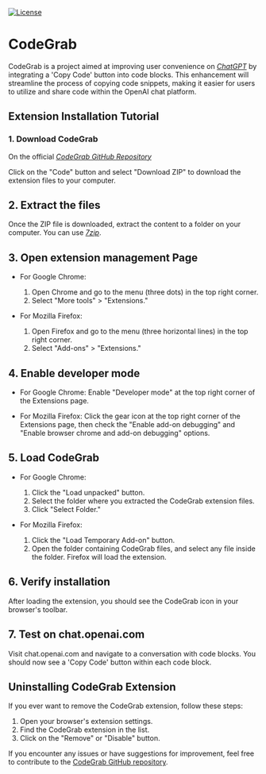 [![License](https://img.shields.io/badge/License-MIT-green.svg)](https://www.mit.edu/~amini/LICENSE.md)

# CodeGrab
CodeGrab is a project aimed at improving user convenience on _[ChatGPT](https://chat.openai.com)_ by integrating a 'Copy Code' button into code blocks. This enhancement will streamline the process of copying code snippets, making it easier for users to utilize and share code within the OpenAI chat platform.


## Extension Installation Tutorial

### 1. Download CodeGrab

On the official _[CodeGrab GitHub Repository](https://github.com/Glouwhy/CodeGrab)_

Click on the "Code" button and select "Download ZIP" to download the extension files to your computer.


## 2. Extract the files

Once the ZIP file is downloaded, extract the content to a folder on your computer. You can use _[7zip](https://www.7-zip.org)_.


## 3. Open extension management Page

- For Google Chrome:
  1. Open Chrome and go to the menu (three dots) in the top right corner.
  2. Select "More tools" > "Extensions."

- For Mozilla Firefox:
  1. Open Firefox and go to the menu (three horizontal lines) in the top right corner.
  2. Select "Add-ons" > "Extensions."

## 4. Enable developer mode

- For Google Chrome:
  Enable "Developer mode" at the top right corner of the Extensions page.

- For Mozilla Firefox:
  Click the gear icon at the top right corner of the Extensions page, then check the "Enable add-on debugging" and "Enable browser chrome and add-on debugging" options.

## 5. Load CodeGrab

- For Google Chrome:
  1. Click the "Load unpacked" button.
  2. Select the folder where you extracted the CodeGrab extension files.
  3. Click "Select Folder."

- For Mozilla Firefox:
  1. Click the "Load Temporary Add-on" button.
  2. Open the folder containing CodeGrab files, and select any file inside the folder. Firefox will load the extension.


## 6. Verify installation

After loading the extension, you should see the CodeGrab icon in your browser's toolbar.


## 7. Test on chat.openai.com

Visit chat.openai.com and navigate to a conversation with code blocks. You should now see a 'Copy Code' button within each code block.


## Uninstalling CodeGrab Extension
If you ever want to remove the CodeGrab extension, follow these steps:

1. Open your browser's extension settings.
1. Find the CodeGrab extension in the list.
3. Click on the "Remove" or "Disable" button.



If you encounter any issues or have suggestions for improvement, feel free to contribute to the [CodeGrab GitHub repository](https://github.com/Glouwhy/CodeGrab).
